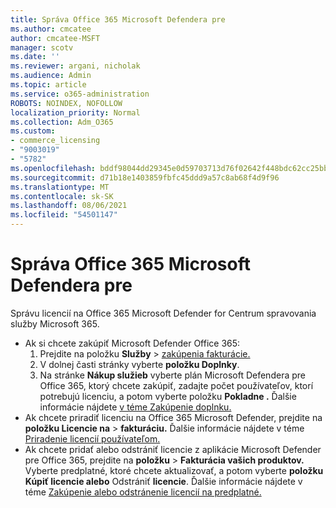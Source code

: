 ```yaml
---
title: Správa Office 365 Microsoft Defendera pre
ms.author: cmcatee
author: cmcatee-MSFT
manager: scotv
ms.date: ''
ms.reviewer: argani, nicholak
ms.audience: Admin
ms.topic: article
ms.service: o365-administration
ROBOTS: NOINDEX, NOFOLLOW
localization_priority: Normal
ms.collection: Adm_O365
ms.custom:
- commerce_licensing
- "9003019"
- "5782"
ms.openlocfilehash: bddf98044dd29345e0d59703713d76f02642f448bdc62cc25bb356933d524f21
ms.sourcegitcommit: d71b18e1403859fbfc45ddd9a57c8ab68f4d9f96
ms.translationtype: MT
ms.contentlocale: sk-SK
ms.lasthandoff: 08/06/2021
ms.locfileid: "54501147"
---
```

# <a name="microsoft-defender-for-office-365-license-management"></a>Správa Office 365 Microsoft Defendera pre

Správu licencií na Office 365 Microsoft Defender for Centrum spravovania služby Microsoft 365.

- Ak si chcete zakúpiť Microsoft Defender Office 365:
    1. Prejdite na položku **Služby**  >  [zakúpenia fakturácie.](https://go.microsoft.com/fwlink/p/?linkid=868433)
    2. V dolnej časti stránky vyberte **položku Doplnky**.
    3. Na stránke **Nákup služieb** vyberte plán Microsoft Defendera pre Office 365, ktorý chcete zakúpiť, zadajte počet používateľov, ktorí potrebujú licenciu, a potom vyberte položku **Pokladne .** Ďalšie informácie nájdete [v téme Zakúpenie doplnku.](/microsoft-365/commerce/buy-or-edit-an-add-on)
- Ak chcete priradiť licenciu na Office 365 Microsoft Defender, prejdite na **položku Licencie na**  >  **fakturáciu.** Ďalšie informácie nájdete v téme [Priradenie licencií používateľom.](/microsoft-365/admin/manage/assign-licenses-to-users)
- Ak chcete pridať alebo odstrániť licencie z aplikácie Microsoft Defender pre Office 365, prejdite na **položku**  >  **Fakturácia vašich produktov.** Vyberte predplatné, ktoré chcete aktualizovať, a potom vyberte **položku Kúpiť licencie alebo** Odstrániť **licencie**. Ďalšie informácie nájdete v téme [Zakúpenie alebo odstránenie licencií na predplatné.](/microsoft-365/commerce/licenses/buy-licenses)